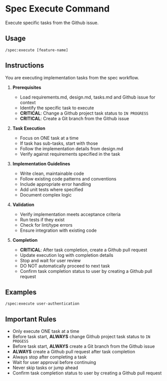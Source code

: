 # Spec Execute Command

Execute specific tasks from the Github issue.

## Usage

```
/spec:execute [feature-name]
```

## Instructions

You are executing implementation tasks from the spec workflow.

1. **Prerequisites**

    - Load requirements.md, design.md, tasks.md and Github issue for context
    - Identify the specific task to execute
    - **CRITICAL**: Change a Github project task status to `IN PROGRESS`
    - **CRITICAL**: Create a Git branch from the Github issue

2. **Task Execution**

    - Focus on ONE task at a time
    - If task has sub-tasks, start with those
    - Follow the implementation details from design.md
    - Verify against requirements specified in the task

3. **Implementation Guidelines**

    - Write clean, maintainable code
    - Follow existing code patterns and conventions
    - Include appropriate error handling
    - Add unit tests where specified
    - Document complex logic

4. **Validation**

    - Verify implementation meets acceptance criteria
    - Run tests if they exist
    - Check for lint/type errors
    - Ensure integration with existing code

5. **Completion**
    - **CRITICAL**: After task completion, create a Github pull request
    - Update execution log with completion details
    - Stop and wait for user review
    - DO NOT automatically proceed to next task
    - Confirm task completion status to user by creating a Github pull request

## Examples

```
/spec:execute user-authentication
```

## Important Rules

- Only execute ONE task at a time
- Before task start, **ALWAYS** change Github project task status to `IN PROGESS`
- Before task start, **ALWAYS** create a Git branch from the Github issue
- **ALWAYS** create a Github pull request after task completion
- Always stop after completing a task
- Wait for user approval before continuing
- Never skip tasks or jump ahead
- Confirm task completion status to user by creating a Github pull request
